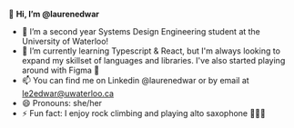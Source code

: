 👋 **Hi, I’m @laurenedwar**
- 👀 I’m a second year Systems Design Engineering student at the University of Waterloo! 
- 🌱 I’m currently learning Typescript & React, but I'm always looking to expand my skillset of languages and libraries. I've also started playing around with Figma 🎨
- 📫 You can find me on Linkedin @laurenedwar or by email at le2edwar@uwaterloo.ca
- 😄 Pronouns: she/her
- ⚡ Fun fact: I enjoy rock climbing and playing alto saxophone 🧗‍♀️🎷
